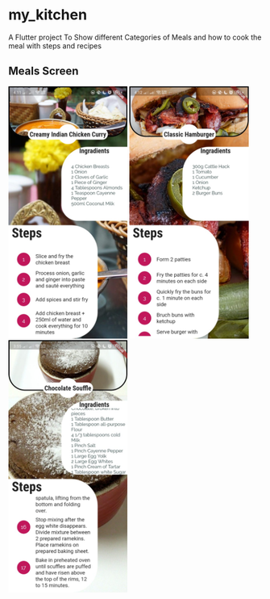 # **my_kitchen**

A Flutter project To Show different Categories of Meals and how to cook the meal with steps and recipes

## Meals Screen

<img src="screenShots/191c30fe-f516-452c-9262-84110cb715df.jpg" height="500em">    <img src="screenShots/22ecd999-d245-4c90-bd1b-c4c7da728fe4.jpg" height="500em">    <img src="screenShots/817d749c-ff95-4517-b41e-8c0631f79862.jpg" height="500em">
<!--
<img src="screenShots/8b92eda1-d54e-416b-9308-177e8af5fa34.jpg" height="300em"><img src="screenShots/c8d8c2b0-81c1-44dc-b8de-722c2be31485.jpg" height="300em">
<img src="screenShots/dd338f61-aedc-48e6-a0e1-ac1bf2622f55.jpg" height="300em">
<img src="screenShots/e89431e7-ffc3-40fb-b5a7-96486dc82757.jpg" height="300em">
--
